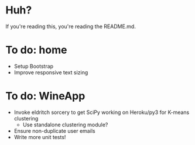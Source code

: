# Huh?
If you're reading this, you're reading the README.md.

# To do: home
* Setup Bootstrap
* Improve responsive text sizing

# To do: WineApp
* Invoke eldritch sorcery to get SciPy working on Heroku/py3 for K-means clustering
  * Use standalone clustering module?
* Ensure non-duplicate user emails
* Write more unit tests!
